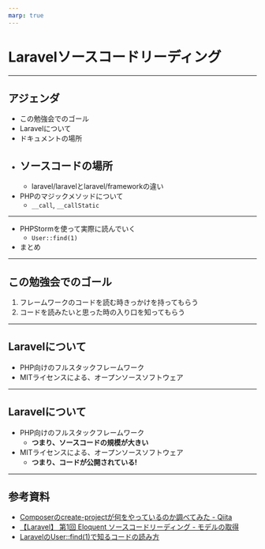 ```yaml
---
marp: true
---
```


# Laravelソースコードリーディング

---

## アジェンダ
- この勉強会でのゴール
- Laravelについて
- ドキュメントの場所
- ソースコードの場所
  - 
  - laravel/laravelとlaravel/frameworkの違い
- PHPのマジックメソッドについて
  - `__call`, `__callStatic`
---
- PHPStormを使って実際に読んでいく
  - `User::find(1)`
- まとめ
---

## この勉強会でのゴール

1. フレームワークのコードを読む時きっかけを持ってもらう
2. コードを読みたいと思った時の入り口を知ってもらう

---

## Laravelについて

- PHP向けのフルスタックフレームワーク
- MITライセンスによる、オープンソースソフトウェア

---
## Laravelについて

- PHP向けのフルスタックフレームワーク
  - **つまり、ソースコードの規模が大きい**
- MITライセンスによる、オープンソースソフトウェア
  - **つまり、コードが公開されている!**

---
## 参考資料
- [Composerのcreate-projectが何をやっているのか調べてみた - Qiita](https://qiita.com/DQNEO/items/74f4bb8fe447e4582a97)
- [【Laravel】 第1回 Eloquent ソースコードリーディング - モデルの取得](https://qiita.com/mpyw/items/7c7e8dc665584122a275)
- [LaravelのUser::find(1)で知るコードの読み方](https://docs.google.com/presentation/d/1zs20cl5hGcWaXXj47NQ8DeTumo63i7_lpFPeAhM-TZA/edit#slide=id.p)
